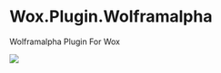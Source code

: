 Wox.Plugin.Wolframalpha
=======================

Wolframalpha Plugin For Wox




![](http://meidoubeta-first.stor.sinaapp.com/wolframalpha2.gif)
